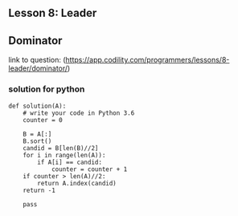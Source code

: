 ## Lesson 8: Leader
## Dominator
link to question: (https://app.codility.com/programmers/lessons/8-leader/dominator/)

### solution for python
```
def solution(A):
    # write your code in Python 3.6
    counter = 0
    
    B = A[:]
    B.sort()
    candid = B[len(B)//2]
    for i in range(len(A)):
        if A[i] == candid:
            counter = counter + 1
    if counter > len(A)//2:
        return A.index(candid)
    return -1
    
    pass
    
```
